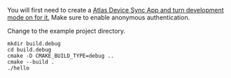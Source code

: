You will first need to create a [Atlas Device Sync App and turn development mode on for it.](https://www.mongodb.com/docs/atlas/app-services/sync/get-started/)
Make sure to enable anonymous authentication.

Change to the example project directory.  
```
mkdir build.debug  
cd build.debug  
cmake -D CMAKE_BUILD_TYPE=debug ..  
cmake --build .  
./hello
```